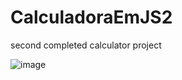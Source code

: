 # CalculadoraEmJS2
second completed calculator project

![image](https://github.com/Rodrigueira97/CalculadoraEmJS2/assets/93230930/f98edd28-3826-4b0d-b499-df0ad8f8ecf8)
